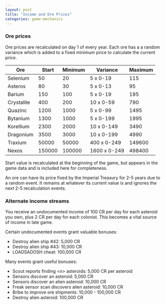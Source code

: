 ```yaml
---
layout: post
title: "Income and Ore Prices"
categories: game-mechanics
---
```


### Ore prices
Ore prices are recalculated on day 1 of every year. Each ore has a
a random variance which is added to a fixed minimum price
to calculate the current price.

| Ore        | Start  | Minimum | Variance     | Maximum |
|------------|--------|---------|--------------|---------|
| Selenium   | 50     | 20      | 5    x 0-19  | 115     |
| Asteros    | 80     | 30      | 5    x 0-13  | 95      |
| Barium     | 150    | 100     | 5    x 0-19  | 195     |
| Crystalite | 400    | 200     | 10   x 0-59  | 790     |
| Quazinc    | 1200   | 1000    | 5    x 0-99  | 1495    |
| Bytanium   | 1300   | 1000    | 5    x 0-199 | 1995    |
| Korellium  | 2300   | 2000    | 10   x 0-149 | 3490    |
| Dragonium  | 3500   | 3000    | 10   x 0-199 | 4990    |
| Traxium    | 50000  | 50000   | 400  x 0-249 | 149600  |
| Nexos      | 150000 | 100000  | 1600 x 0-249 | 498400  |

Start value is recalculated at the beginning of the game, but appears in
the game data and is included here for completeness.

An ore can have its price fixed by the Imperial Treasury for 2-5 years
due to a random event. It remains at whatever its current value is
and ignores the next 2-5 recalculation events.

### Alternate income streams
You receive an undocumented income of 100 CR per day for each
asteroid you own, plus 2 CR per day for each colonist. This becomes a
vital source of income in late game.

Certain undocumented events grant valuable bonuses:
- Destroy alien ship #42: 5,000 CR
- Destroy alien ship #43: 10,000 CR
- LOADSADOSH cheat: 100,000 CR

Many events grant useful bonuses:
- Scout reports finding &lt;n&gt; asteroids: 5,000 CR per asteroid
- Sensors discover an asteroid: 5,000 CR
- Sensors discover an alien asteroid: 10,000 CR
- Freak sensor scan discovers alien asteroid: 10,000 CR
- Bribe to improve ore shipments: 10,000 - 100,000 CR
- Destroy alien asteroid: 100,000 CR
